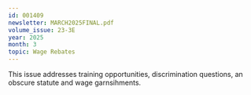```yaml
---
id: 001409
newsletter: MARCH2025FINAL.pdf
volume_issue: 23-3E
year: 2025
month: 3
topic: Wage Rebates
---
```


This issue addresses training opportunities, discrimination questions, an obscure statute and wage garnsihments.